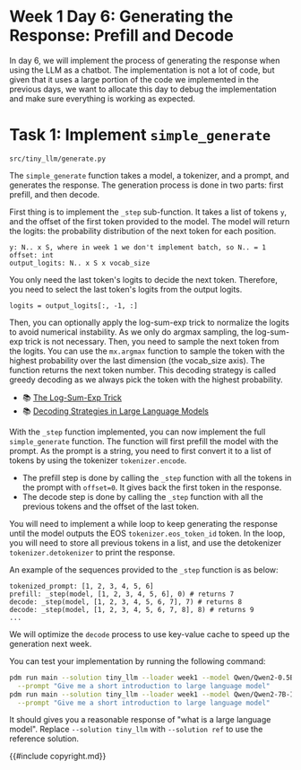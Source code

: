 # Week 1 Day 6: Generating the Response: Prefill and Decode

In day 6, we will implement the process of generating the response when using the LLM as a chatbot. The implementation
is not a lot of code, but given that it uses a large portion of the code we implemented in the previous days, we want
to allocate this day to debug the implementation and make sure everything is working as expected.

# Task 1: Implement `simple_generate`

```
src/tiny_llm/generate.py
```

The `simple_generate` function takes a model, a tokenizer, and a prompt, and generates the response. The generation
process is done in two parts: first prefill, and then decode.

First thing is to implement the `_step` sub-function. It takes a list of tokens `y`, and the offset of the first token
provided to the model. The model will return the logits: the probability distribution of the next token for each position.

```
y: N.. x S, where in week 1 we don't implement batch, so N.. = 1
offset: int
output_logits: N.. x S x vocab_size
```

You only need the last token's logits to decide the next token. Therefore, you need to select the last token's logits
from the output logits.

```
logits = output_logits[:, -1, :]
```

Then, you can optionally apply the log-sum-exp trick to normalize the logits to avoid numerical instability. As we only
do argmax sampling, the log-sum-exp trick is not necessary. Then, you need to sample the next token from the logits.
You can use the `mx.argmax` function to sample the token with the highest probability over the last dimension
(the vocab_size axis). The function returns the next token number. This decoding strategy is called greedy decoding as we always
pick the token with the highest probability.

- 📚 [The Log-Sum-Exp Trick](https://gregorygundersen.com/blog/2020/02/09/log-sum-exp/)
- 📚 [Decoding Strategies in Large Language Models](https://mlabonne.github.io/blog/posts/2023-06-07-Decoding_strategies.html)

With the `_step` function implemented, you can now implement the full `simple_generate` function. The function will
first prefill the model with the prompt. As the prompt is a string, you need to first convert it to a list of tokens
by using the tokenizer `tokenizer.encode`.

* The prefill step is done by calling the `_step` function with all the tokens in the prompt with `offset=0`. It gives back
the first token in the response.
* The decode step is done by calling the `_step` function with all the previous tokens and the offset of the last token.

You will need to implement a while loop to keep generating the response until the model outputs the EOS `tokenizer.eos_token_id` token.
In the loop, you will need to store all previous tokens in a list, and use the detokenizer `tokenizer.detokenizer` to print the response.

An example of the sequences provided to the `_step` function is as below:

```
tokenized_prompt: [1, 2, 3, 4, 5, 6]
prefill: _step(model, [1, 2, 3, 4, 5, 6], 0) # returns 7
decode: _step(model, [1, 2, 3, 4, 5, 6, 7], 7) # returns 8
decode: _step(model, [1, 2, 3, 4, 5, 6, 7, 8], 8) # returns 9
...
```

We will optimize the `decode` process to use key-value cache to speed up the generation next week.

You can test your implementation by running the following command:

```bash
pdm run main --solution tiny_llm --loader week1 --model Qwen/Qwen2-0.5B-Instruct-MLX \
  --prompt "Give me a short introduction to large language model"
pdm run main --solution tiny_llm --loader week1 --model Qwen/Qwen2-7B-Instruct-MLX \
  --prompt "Give me a short introduction to large language model"
```

It should gives you a reasonable response of "what is a large language model". Replace `--solution tiny_llm` with
`--solution ref` to use the reference solution.

{{#include copyright.md}}
